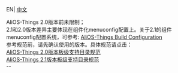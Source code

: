 EN| [中文](AliOS-Things板级支持目录规范) 

AliOS-Things 2.0版本前未限制；  
2.1和2.0版本差异主要体现在组件化menuconfig配置上。关于2.1的组件menuconfig配置系统，可参考:
[AliOS-Things Build Configuration](AliOS-Things-Build-Configuration)  
参考规范前，请先确认使用的版本。具体规范请点击：  
[AliOS-Things 2.0版本板级支持目录规范](AliOS-Things板级支持目录规范V2.0)    
[AliOS-Things 2.1版本板级支持目录规范](AliOS-Things板级支持目录规范V2.1)  
	--
